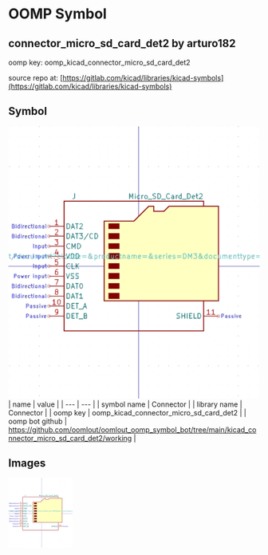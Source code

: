 # OOMP Symbol  
## connector_micro_sd_card_det2  by arturo182  
  
oomp key: oomp_kicad_connector_micro_sd_card_det2  
  
source repo at: [https://gitlab.com/kicad/libraries/kicad-symbols](https://gitlab.com/kicad/libraries/kicad-symbols)  
## Symbol  
  
[![working.png](working_600.png)](working.png)  
| name | value | 
| --- | --- | 
| symbol name | Connector | 
| library name | Connector | 
| oomp key | oomp_kicad_connector_micro_sd_card_det2 | 
| oomp bot github | https://github.com/oomlout/oomlout_oomp_symbol_bot/tree/main/kicad_connector_micro_sd_card_det2/working | 
## Images  
  
[![working.png](working_140.png)](working.png)  
